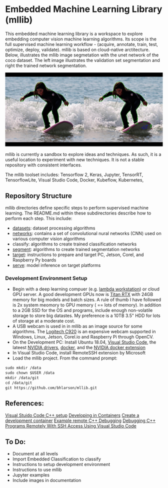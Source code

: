 # Embedded Machine Learning Library (mllib)

<p> This embedded machine learning library is a workspace to explore embedding computer vision 
machine learning algorithms.  Its scope is the full supervised machine learning workflow - 
(acquire, annotate, train, test, optimize, deploy, validate).  mllib is
based on cloud-native arctitecture. Below, illustrates the mllib image segmetation with the unet network of the coco dataset.  The left image illustrates the validation set segmentation and right the trained network segmentation.

![Image Segmentation](img/ann-pred4.png)

<p>mllib is currently a sandbox to explore ideas and techniques.  As such, it is a useful location 
to experiment with new techniques.  It is not a stable repository with consistent interfaces.

<p>The mllib toolset includes:  Tensorflow 2, Keras, Jupyter, TensorRT, TensorflowLite, Visual Studio Code, Docker, Kubeflow, Kubernetes,  

## Repository Structure
mllib directories define specific steps to perform supervised machine learning.  The README.md within these subdirectories describe how to perform each step.  This include:
- [datasets](./datasets/README.md): dataset processing algorithms
- [networks](./networks/README.md): contains a set of convolutional nural networks (CNN) used on various computer vision algorithms
- classify: algorithms to create trained classification networks
- [segment](./segment/README.md): algorithms to create trained segmentation networks
- [target](./target/README.md): instructions to prepare and target PC, Jetson, Corel, and Raspberry Py boards
- [serve](./serve/README.md): model inference on target platforms

### Development Environment Setup
- Begin with a deep learning compuer (e.g. [lambda workstation](https://lambdalabs.com/)) or cloud GPU server.  A good development GPUs now is [Titan RTX](https://www.nvidia.com/en-us/deep-learning-ai/products/titan-rtx/) with 24GB memory for big models and batch sizes.  A rule of thumb I have followed is 2x system meomory to GPU memory ( == lots of memory).  In addition to a 2GB SSD for the OS and programs, include enough non-volatile storage to store big datastes.  My preference is a 10TB 3.5" HDD for lots of storage at a moderate cost.
- A USB webcam is used in in mllib as an image source for some algorithms.  The [Logitech C920](https://www.logitech.com/en-us/product/hd-pro-webcam-c920) is an expensive webcam supported in Windows, Linux, Jetson, Corel.io and Raspberry Pi through OpenCV.
- On the Development PC: Install Ubuntu 18.04, [Visual Studio Code](https://code.visualstudio.com/), the lateest [NVIDIA drivers](https://developer.nvidia.com/cuda-downloads?target_os=Linux&target_arch=x86_64&target_distro=Ubuntu&target_version=1804&target_type=deblocal), [docker](https://www.docker.com/products/docker-desktop), and the [NVIDIA docker extension](https://github.com/NVIDIA/nvidia-docker )
- In Visual Studio Code, install RemoteSSH extension by Microsoft
- Load the mllib project.  From the command prompt:
```console
sudo mkdir /data
sudo chown $USER /data
mkdir /data/git
cd /data/git
git https://github.com/bhlarson/mllib.git
```

## References:
[Visual Stuido Code C++ setup](https://code.visualstudio.com/docs/cpp/config-linux)
[Developing in Containers](https://code.visualstudio.com/docs/remote/containers)
[Create a development container](https://code.visualstudio.com/docs/remote/create-dev-container)
[Example remote C++ Debugging](https://github.com/tttapa/VSCode-Docker-Cpp)
[Debugging C++ Programs Remotely With SSH Access Using Visual Studio Code](https://medium.com/@shyabithdickwella/debugging-c-programs-remotely-with-ssh-access-using-visual-studio-code-6fe4582b1bf9)

## To Do:
- Document at all levels
- Import Embedded Classification to classify
- Instructions to setup development environment
- Instructions to use mllib
- Jupyter examples
- Include images in documentation
